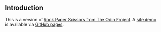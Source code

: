 ## Introduction

[hosting]: https://pages.github.com/

[rock, paper, scissors project]: https://www.theodinproject.com/lessons/foundations-rock-paper-scissors
[rock site]: https://soocgoose.github.io/odin-rock/site/

This is a version of [Rock Paper Scissors from The Odin Project][rock, paper, scissors project]. A [site demo][rock site] is available via [GitHub pages][hosting].

